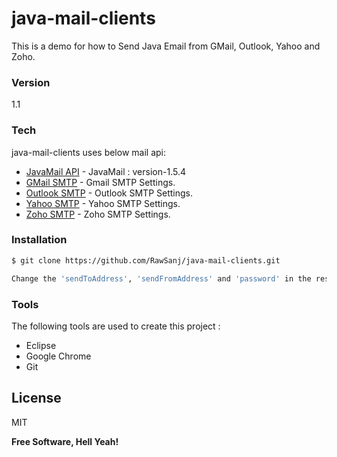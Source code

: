 # java-mail-clients

This is a demo for how to Send Java Email from GMail, Outlook, Yahoo and Zoho.

### Version
1.1

### Tech

java-mail-clients uses below mail api:

* [JavaMail API] - JavaMail : version-1.5.4 
* [GMail SMTP] - Gmail SMTP Settings.
* [Outlook SMTP] - Outlook SMTP Settings.
* [Yahoo SMTP] - Yahoo SMTP Settings.
* [Zoho SMTP] - Zoho SMTP Settings.

### Installation

```sh
$ git clone https://github.com/RawSanj/java-mail-clients.git
```
```sh
Change the 'sendToAddress', 'sendFromAddress' and 'password' in the respective E-Mail client app and run as Java Application.
```

### Tools

The following tools are used to create this project :

* Eclipse
* Google Chrome
* Git

License
----

MIT


**Free Software, Hell Yeah!**

[//]: # (These are reference links used in the body of this note and get stripped out when the markdown processor does its job. There is no need to format nicely because it shouldn't be seen. Thanks SO - http://stackoverflow.com/questions/4823468/store-comments-in-markdown-syntax)

   [JavaMail API]: <http://www.oracle.com/technetwork/java/javamail/index.html>
   [GMail SMTP]: <https://support.google.com/a/answer/176600?hl=en>
   [Outlook SMTP]: <https://www.outlook-apps.com/outlook-com-pop-settings/>
   [Yahoo SMTP]: <http://www.serversmtp.com/en/smtp-yahoo>
   [Zoho SMTP]: <https://www.zoho.com/mail/help/zoho-smtp.html>
